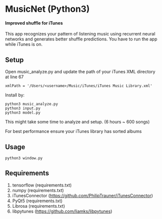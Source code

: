 # MusicNet (Python3)
#### Improved shuffle for iTunes
This app recognizes your pattern of listening music using recurrent neural networks and generates better shuffle predictions.
You have to run the app while iTunes is on.

## Setup
Open music_analyze.py and update the path of your iTunes XML directory at line 67
```
xmlPath = '/Users/<username>/Music/iTunes/iTunes Music Library.xml'
```
Install by:
```
python3 music_analyze.py
python3 input.py
python3 model.py
```
This might take some time to analyze and setup. (6 hours ~ 600 songs)

For best performance ensure your iTunes library has sorted albums

## Usage
```
python3 window.py
```

## Requirements
1. tensorflow (requirements.txt)
2. numpy (requirements.txt)
3. iTunesConnector (https://github.com/PhilipTrauner/iTunesConnector)
4. PyQt5 (requirements.txt)
5. Librosa (requirements.txt)
6. libpytunes (https://github.com/liamks/libpytunes)

